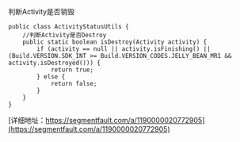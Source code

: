 

判断Activity是否销毁
```
public class ActivityStatusUtils {
    //判断Activity是否Destroy
    public static boolean isDestroy(Activity activity) {
        if (activity == null || activity.isFinishing() || (Build.VERSION.SDK_INT >= Build.VERSION_CODES.JELLY_BEAN_MR1 && activity.isDestroyed())) {
            return true;
        } else {
            return false;
        }
    }
}

```
[详细地址：https://segmentfault.com/a/1190000020772905](https://segmentfault.com/a/1190000020772905)
